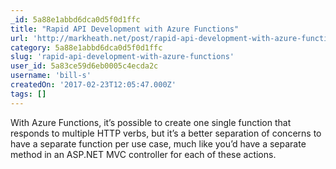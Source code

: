 ```yaml
---
_id: 5a88e1abbd6dca0d5f0d1ffc
title: "Rapid API Development with Azure Functions"
url: 'http://markheath.net/post/rapid-api-development-with-azure-functions'
category: 5a88e1abbd6dca0d5f0d1ffc
slug: 'rapid-api-development-with-azure-functions'
user_id: 5a83ce59d6eb0005c4ecda2c
username: 'bill-s'
createdOn: '2017-02-23T12:05:47.000Z'
tags: []
---
```


With Azure Functions, it’s possible to create one single function that responds to multiple HTTP verbs, but it’s a better separation of concerns to have a separate function per use case, much like you’d have a separate method in an ASP.NET MVC controller for each of these actions.
